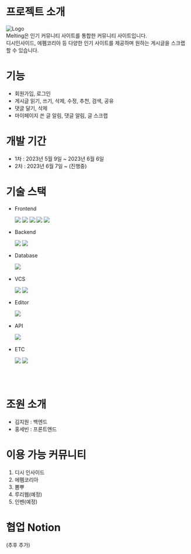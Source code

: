 # 프로젝트 소개
![Logo](../Melting/readmeimg/Logo.png)<br>
Melting은 인기 커뮤니티 사이트를 통합한 커뮤니티 사이트입니다.<br>
디시인사이드, 에펨코리아 등 다양한 인기 사이트를 제공하며 원하는 게시글을 스크랩 할 수 있습니다.


# 기능
- 회원가입, 로그인
- 게시글 읽기, 쓰기, 삭제, 수정, 추천, 검색, 공유
- 댓글 달기, 삭제
- 마이페이지 쓴 글 알림, 댓글 알림, 글 스크랩

# 개발 기간
- 1차 : 2023년 5월 9일 ~ 2023년 6월 6일
- 2차 : 2023년 6월 7일 ~ (진행중)


#  기술 스택
- <div>Frontend </div>
&nbsp;&nbsp;&nbsp;&nbsp;&nbsp;
<img src="https://img.shields.io/badge/HTML-red?style=flat&logo=html5&logoColor=white"/>
<img src="https://img.shields.io/badge/CSS-blue?style=flat&logo=css3&logoColor=white"/>
<img src="https://img.shields.io/badge/JavaScript-yellow?style=flat&logo=JavaScript&logoColor=white"/>
<img src="https://img.shields.io/badge/jQuery-blue?style=flat&logo=jquery&logoColor=black"/>
<img src="https://img.shields.io/badge/React Native-skyblue?style=flat&logo=React&logoColor=black"/>

- <div>Backend </div>
&nbsp;&nbsp;&nbsp;&nbsp;&nbsp;
<img src="https://img.shields.io/badge/Spring-6DB33F?style=flat&logo=spring&logoColor=white">
<img src="https://img.shields.io/badge/SpringBoot-green?style=flat&logo=SpringBoot&logoColor=white"/>

- <div>Database </div>
&nbsp;&nbsp;&nbsp;&nbsp;&nbsp;
<img src="https://img.shields.io/badge/SQL Developer-F80000?style=flat&logo=oracle&logoColor=white">

- <div>VCS</div>
&nbsp;&nbsp;&nbsp;&nbsp;&nbsp;
<img src="https://img.shields.io/badge/Git-orange?style=flat&logo=git&logoColor=white"/>
<img src="https://img.shields.io/badge/github-black?style=flat&logo=github&logoColor=white"/>

- <div>Editor</div>
&nbsp;&nbsp;&nbsp;&nbsp;&nbsp;
<img src="https://img.shields.io/badge/VS Code-blue?style=flat&logo=visual studio&logoColor=white"/>

- <div>API</div>
&nbsp;&nbsp;&nbsp;&nbsp;&nbsp;
<img src="https://img.shields.io/badge/kakao-yellow?style=flat&logo=kakaotalk&logoColor=black"/>

- <div>ETC</div>
&nbsp;&nbsp;&nbsp;&nbsp;&nbsp;
<img src="https://img.shields.io/badge/Notion-white?style=flat&logo=Notion&logoColor=black"/>
<img src="https://img.shields.io/badge/Figma-F24E1E?style=flat&logo=Figma&logoColor=white"/>

<br><br>

# 조원 소개
- 김지원 : 백엔드
- 홍세빈 : 프론트엔드

# 이용 가능 커뮤니티
1. 디시 인사이드
2. 에펨코리아
3. 뽐뿌
4. 루리웹(예정)
5. 인벤(예정)

# 협업 Notion
(추후 추가)


